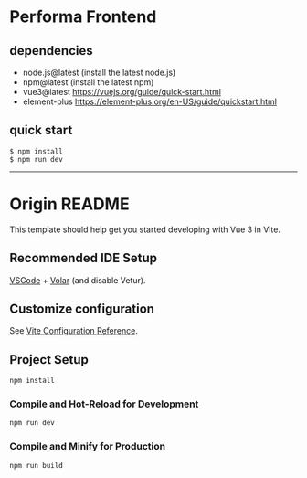 # Performa Frontend

## dependencies
- node.js@latest (install the latest node.js)
- npm@latest (install the latest npm)
- vue3@latest https://vuejs.org/guide/quick-start.html
- element-plus https://element-plus.org/en-US/guide/quickstart.html

## quick start
```shell
$ npm install
$ npm run dev
```


--------------

# Origin README

This template should help get you started developing with Vue 3 in Vite.

## Recommended IDE Setup

[VSCode](https://code.visualstudio.com/) + [Volar](https://marketplace.visualstudio.com/items?itemName=Vue.volar) (and disable Vetur).

## Customize configuration

See [Vite Configuration Reference](https://vite.dev/config/).

## Project Setup

```sh
npm install
```

### Compile and Hot-Reload for Development

```sh
npm run dev
```

### Compile and Minify for Production

```sh
npm run build
```
